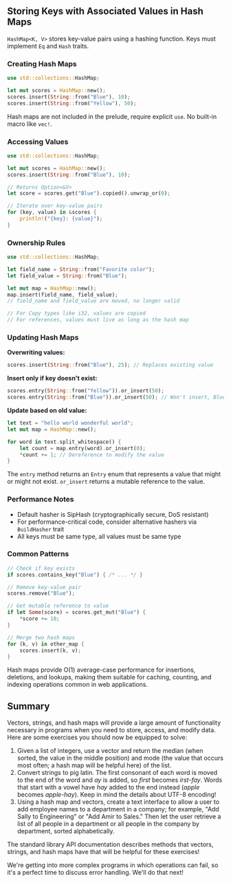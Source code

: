 ## Storing Keys with Associated Values in Hash Maps

`HashMap<K, V>` stores key-value pairs using a hashing function. Keys must implement `Eq` and `Hash` traits.

### Creating Hash Maps

```rust
use std::collections::HashMap;

let mut scores = HashMap::new();
scores.insert(String::from("Blue"), 10);
scores.insert(String::from("Yellow"), 50);
```

Hash maps are not included in the prelude, require explicit `use`. No built-in macro like `vec!`.

### Accessing Values

```rust
use std::collections::HashMap;

let mut scores = HashMap::new();
scores.insert(String::from("Blue"), 10);

// Returns Option<&V>
let score = scores.get("Blue").copied().unwrap_or(0);

// Iterate over key-value pairs
for (key, value) in &scores {
    println!("{key}: {value}");
}
```

### Ownership Rules

```rust
use std::collections::HashMap;

let field_name = String::from("Favorite color");
let field_value = String::from("Blue");

let mut map = HashMap::new();
map.insert(field_name, field_value);
// field_name and field_value are moved, no longer valid

// For Copy types like i32, values are copied
// For references, values must live as long as the hash map
```

### Updating Hash Maps

**Overwriting values:**
```rust
scores.insert(String::from("Blue"), 25); // Replaces existing value
```

**Insert only if key doesn't exist:**
```rust
scores.entry(String::from("Yellow")).or_insert(50);
scores.entry(String::from("Blue")).or_insert(50); // Won't insert, Blue exists
```

**Update based on old value:**
```rust
let text = "hello world wonderful world";
let mut map = HashMap::new();

for word in text.split_whitespace() {
    let count = map.entry(word).or_insert(0);
    *count += 1; // Dereference to modify the value
}
```

The `entry` method returns an `Entry` enum that represents a value that might or might not exist. `or_insert` returns a mutable reference to the value.

### Performance Notes

- Default hasher is SipHash (cryptographically secure, DoS resistant)
- For performance-critical code, consider alternative hashers via `BuildHasher` trait
- All keys must be same type, all values must be same type

### Common Patterns

```rust
// Check if key exists
if scores.contains_key("Blue") { /* ... */ }

// Remove key-value pair
scores.remove("Blue");

// Get mutable reference to value
if let Some(score) = scores.get_mut("Blue") {
    *score += 10;
}

// Merge two hash maps
for (k, v) in other_map {
    scores.insert(k, v);
}
```

Hash maps provide O(1) average-case performance for insertions, deletions, and lookups, making them suitable for caching, counting, and indexing operations common in web applications.

## Summary

Vectors, strings, and hash maps will provide a large amount of functionality
necessary in programs when you need to store, access, and modify data. Here are
some exercises you should now be equipped to solve:

1. Given a list of integers, use a vector and return the median (when sorted,
   the value in the middle position) and mode (the value that occurs most
   often; a hash map will be helpful here) of the list.
1. Convert strings to pig latin. The first consonant of each word is moved to
   the end of the word and _ay_ is added, so _first_ becomes _irst-fay_. Words
   that start with a vowel have _hay_ added to the end instead (_apple_ becomes
   _apple-hay_). Keep in mind the details about UTF-8 encoding!
1. Using a hash map and vectors, create a text interface to allow a user to add
   employee names to a department in a company; for example, "Add Sally to
   Engineering" or "Add Amir to Sales." Then let the user retrieve a list of all
   people in a department or all people in the company by department, sorted
   alphabetically.

The standard library API documentation describes methods that vectors, strings,
and hash maps have that will be helpful for these exercises!

We're getting into more complex programs in which operations can fail, so it's
a perfect time to discuss error handling. We'll do that next!

[validating-references-with-lifetimes]: ch10-03-lifetime-syntax.html#validating-references-with-lifetimes
[access]: #accessing-values-in-a-hash-map
[traits]: ch10-02-traits.html
